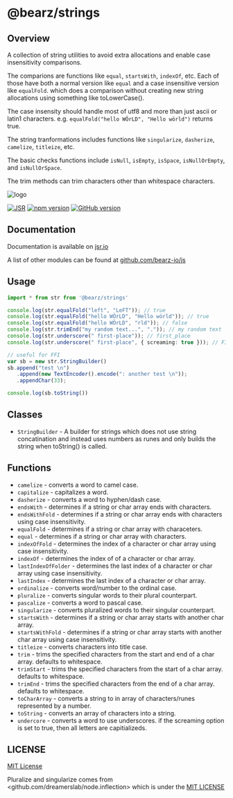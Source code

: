 # @bearz/strings

## Overview

A collection of string utilities to avoid extra allocations and enable case insensitivity comparisons.

The comparions are functions like `equal`, `startsWith`, `indexOf`, etc. Each of those
have both a normal version like `equal` and a case insensitive version like `equalFold`.
which does a comparison without creating new string allocations using something like toLowerCase().

The case insensity should handle most of utf8 and more than just ascii or latin1 characters.
e.g. `equalFold("hello WÖrLD", "Hello wörld")` returns true.

The string tranformations includes functions like `singularize`, `dasherize`, `camelize`, `titleize`, etc.

The basic checks functions include `isNull`, `isEmpty`, `isSpace`, `isNullOrEmpty`, and `isNullOrSpace`.

The trim methods can trim characters other than whitespace characters.

![logo](https://raw.githubusercontent.com/bearz-io/js/refs/heads/main/eng/assets/bearz.io.png)

[![JSR](https://jsr.io/badges/@bearz/strings)](https://jsr.io/@bearz/strings)
[![npm version](https://badge.fury.io/js/@bearz%2Fstrings.svg)](https://badge.fury.io/js/@bearz%2Fstrings)
[![GitHub version](https://badge.fury.io/gh/bearz-io%2Fjs-strings.svg)](https://badge.fury.io/gh/bearz-io%2Fjs-strings)

## Documentation

Documentation is available on [jsr.io](https://jsr.io/@bearz/strings/doc)

A list of other modules can be found at [github.com/bearz-io/js](https://github.com/bearz-io/js)

## Usage

```typescript
import * from str from '@bearz/strings'

console.log(str.equalFold("left", "LeFT")); // true
console.log(str.equalFold("hello WÖrLD", "Hello wörld")); // true
console.log(str.equalFold("hello WÖrLD", "rld")); // false
console.log(str.trimEnd("my random text...", ".")); // my random text
console.log(str.underscore(" first-place")); // first_place
console.log(str.underscore(" first-place", { screaming: true })); // FIRST_PLACE

// useful for FFI
var sb = new str.StringBuilder()
sb.append("test \n")
   .append(new TextEncoder().encode(": another test \n"));
   .appendChar(33);

console.log(sb.toString())
```

## Classes

- `StringBuilder` - A builder for strings which does not use string concatination
  and instead uses numbers as runes and only builds the string when toString() is called.

## Functions

- `camelize` - converts a word to camel case.
- `capitalize` - capitalizes a word.
- `dasherize` - converts a word to hyphen/dash case.
- `endsWith` - determines if a string or char array ends with characters.
- `endsWithFold` - determines if a string or char array ends with characters using case insensitivity.
- `equalFold` - determines if a string or char array with characeters.
- `equal` -  determines if a string or char array with characters.
- `indexOfFold` - determines the index of a character or char array using case insensitivity.
- `indexOf` - determines the index of of a character or char array.
- `lastIndexOfFolder` - determines the last index of a character or char array using case insensitivity.
- `lastIndex` - determines the last index of a character or char array.
- `ordinalize` - converts word/number to the ordinal case.
- `pluralize` - converts singular words to their plural counterpart.
- `pascalize` - converts a word to pascal case.
- `singularize` - converts pluralized words to their singular counterpart.
- `startsWith` - determines if a string or char array starts with another char array.
- `startsWithFold` - determines if a string or char array starts with another char array using case insensitivity.
- `titleize` - converts characters into title case.
- `trim` - trims the specified characters from the start and end of a char array.  defaults to whitespace.
- `trimStart` - trims the specified characters from the start of a char array. defaults to whitespace.
- `trimEnd` - trims the specified characters from the end of a char array. defaults to whitespace.
- `toCharArray` - converts a string to in array of characters/runes represented by a number.
- `toString` - converts an array of characters into a string.
- `undercore` - converts a word to use underscores. if the screaming option is set to true, then
   all letters are capitializeds.

## LICENSE

[MIT License](./LICENSE.md)

Pluralize and singularize comes from
<github.com/dreamerslab/node.inflection> which is under the
[MIT LICENSE](https://github.com/dreamerslab/node.inflection/blob/master/LICENSE)